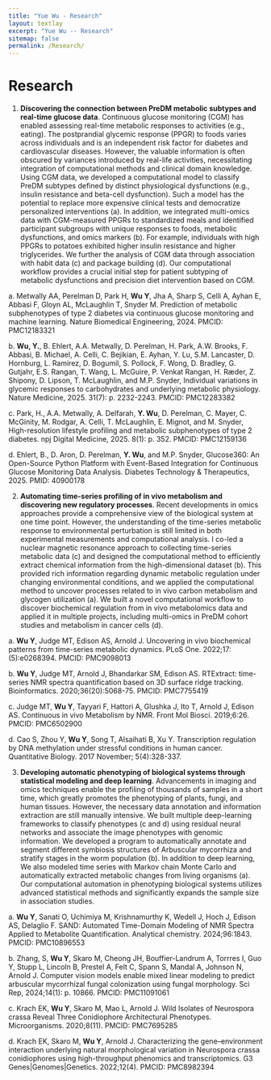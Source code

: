 ```yaml
---
title: "Yue Wu - Research"
layout: textlay
excerpt: "Yue Wu -- Research"
sitemap: false
permalink: /Research/
---
```


# Research

1. **Discovering the connection between PreDM metabolic subtypes and real-time glucose data**. Continuous glucose monitoring (CGM) has enabled assessing real-time metabolic responses to activities (e.g., eating). The postprandial glycemic response (PPGR) to foods varies across individuals and is an independent risk factor for diabetes and cardiovascular diseases. However, the valuable information is often obscured by variances introduced by real-life activities, necessitating integration of computational methods and clinical domain knowledge. Using CGM data, we developed a computational model to classify PreDM subtypes defined by distinct physiological dysfunctions (e.g., insulin resistance and beta-cell dysfunction). Such a model has the potential to replace more expensive clinical tests and democratize personalized interventions (a). In addition, we integrated multi-omics data with CGM-measured PPGRs to standardized meals and identified participant subgroups with unique responses to foods, metabolic dysfunctions, and omics markers (b). For example, individuals with high PPGRs to potatoes exhibited higher insulin resistance and higher triglycerides. We further the analysis of CGM data through association with habit data (c) and package building (d). Our computational workflow provides a crucial initial step for patient subtyping of metabolic dysfunctions and precision diet intervention based on CGM.

a. Metwally AA, Perelman D, Park H, **Wu Y**, Jha A, Sharp S, Celli A, Ayhan E, Abbasi F, Gloyn AL, McLaughlin T, Snyder M. Prediction of metabolic subphenotypes of type 2 diabetes via continuous glucose monitoring and machine learning. Nature Biomedical Engineering, 2024. PMCID: PMC12183321

b. **Wu, Y.**, B. Ehlert, A.A. Metwally, D. Perelman, H. Park, A.W. Brooks, F. Abbasi, B. Michael, A. Celli, C. Bejikian, E. Ayhan, Y. Lu, S.M. Lancaster, D. Hornburg, L. Ramirez, D. Bogumil, S. Pollock, F. Wong, D. Bradley, G. Gutjahr, E.S. Rangan, T. Wang, L. McGuire, P. Venkat Rangan, H. Ræder, Z. Shipony, D. Lipson, T. McLaughlin, and M.P. Snyder, Individual variations in glycemic responses to carbohydrates and underlying metabolic physiology. Nature Medicine, 2025. 31(7): p. 2232-2243. PMCID: PMC12283382

c. Park, H., A.A. Metwally, A. Delfarah, **Y. Wu**, D. Perelman, C. Mayer, C. McGinity, M. Rodgar, A. Celli, T. McLaughlin, E. Mignot, and M. Snyder, High-resolution lifestyle profiling and metabolic subphenotypes of type 2 diabetes. npj Digital Medicine, 2025. 8(1): p. 352. PMCID: PMC12159136

d. Ehlert, B., D. Aron, D. Perelman, **Y. Wu**, and M.P. Snyder, Glucose360: An Open-Source Python Platform with Event-Based Integration for Continuous Glucose Monitoring Data Analysis. Diabetes Technology & Therapeutics, 2025. PMID: 40900178



2. **Automating time-series profiling of in vivo metabolism and discovering new regulatory processes**. Recent developments in omics approaches provide a comprehensive view of the biological system at one time point. However, the understanding of the time-series metabolic response to environmental perturbation is still limited in both experimental measurements and computational analysis. I co-led a nuclear magnetic resonance approach to collecting time-series metabolic data (c) and designed the computational method to efficiently extract chemical information from the high-dimensional dataset (b). This provided rich information regarding dynamic metabolic regulation under changing environmental conditions, and we applied the computational method to uncover processes related to in vivo carbon metabolism and glycogen utilization (a). We built a novel computational workflow to discover biochemical regulation from in vivo metabolomics data and applied it in multiple projects, including multi-omics in PreDM cohort studies and metabolism in cancer cells (d).

a. **Wu Y**, Judge MT, Edison AS, Arnold J. Uncovering in vivo biochemical patterns from time-series metabolic dynamics. PLoS One. 2022;17:(5):e0268394. PMCID: PMC9098013

b. **Wu Y**, Judge MT, Arnold J, Bhandarkar SM, Edison AS. RTExtract: time-series NMR spectra quantification based on 3D surface ridge tracking. Bioinformatics. 2020;36(20):5068-75. PMCID: PMC7755419

c. Judge MT, **Wu Y**, Tayyari F, Hattori A, Glushka J, Ito T, Arnold J, Edison AS. Continuous in vivo Metabolism by NMR. Front Mol Biosci. 2019;6:26. PMCID: PMC6502900

d. Cao S, Zhou Y, **Wu Y**, Song T, Alsaihati B, Xu Y. Transcription regulation by DNA methylation under stressful conditions in human cancer. Quantitative Biology. 2017 November; 5(4):328-337.



3. **Developing automatic phenotyping of biological systems through statistical modeling and deep learning**. Advancements in imaging and omics techniques enable the profiling of thousands of samples in a short time, which greatly promotes the phenotyping of plants, fungi, and human tissues. However, the necessary data annotation and information extraction are still manually intensive. We built multiple deep-learning frameworks to classify phenotypes (c and d) using residual neural networks and associate the image phenotypes with genomic information. We developed a program to automatically annotate and segment different symbiosis structures of Arbuscular mycorrhiza and stratify stages in the worm population (b). In addition to deep learning, We also modeled time series with Markov chain Monte Carlo and automatically extracted metabolic changes from living organisms (a). Our computational automation in phenotyping biological systems utilizes advanced statistical methods and significantly expands the sample size in association studies.

a. **Wu Y**, Sanati O, Uchimiya M, Krishnamurthy K, Wedell J, Hoch J, Edison AS, Delaglio F. SAND: Automated Time-Domain Modeling of NMR Spectra Applied to Metabolite Quantification. Analytical chemistry. 2024;96:1843. PMCID: PMC10896553

b. Zhang, S, **Wu Y**, Skaro M, Cheong JH, Bouffier-Landrum A, Torrres I, Guo Y, Stupp L, Lincoln B, Prestel A, Felt C, Spann S, Mandal A, Johnson N, Arnold J. Computer vision models enable mixed linear modeling to predict arbuscular mycorrhizal fungal colonization using fungal morphology. Sci Rep, 2024;14(1): p. 10866. PMCID: PMC11091061

c. Krach EK, **Wu Y**, Skaro M, Mao L, Arnold J. Wild Isolates of Neurospora crassa Reveal Three Conidiophore Architectural Phenotypes. Microorganisms. 2020;8(11). PMCID: PMC7695285

d. Krach EK, Skaro M, **Wu Y**, Arnold J. Characterizing the gene–environment interaction underlying natural morphological variation in Neurospora crassa conidiophores using high-throughput phenomics and transcriptomics. G3 Genes|Genomes|Genetics. 2022;12(4). PMCID: PMC8982394
